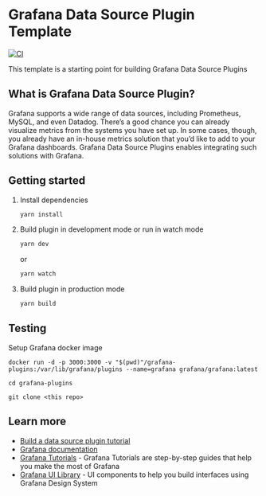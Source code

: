 # Grafana Data Source Plugin Template

[![CI](https://github.com/tallen116/grafana-centreon-datasource/actions/workflows/ci.yaml/badge.svg?branch=main)](https://github.com/tallen116/grafana-centreon-datasource/actions/workflows/ci.yaml)

This template is a starting point for building Grafana Data Source Plugins

## What is Grafana Data Source Plugin?

Grafana supports a wide range of data sources, including Prometheus, MySQL, and even Datadog. There’s a good chance you can already visualize metrics from the systems you have set up. In some cases, though, you already have an in-house metrics solution that you’d like to add to your Grafana dashboards. Grafana Data Source Plugins enables integrating such solutions with Grafana.

## Getting started

1. Install dependencies

   ```bash
   yarn install
   ```

2. Build plugin in development mode or run in watch mode

   ```bash
   yarn dev
   ```

   or

   ```bash
   yarn watch
   ```

3. Build plugin in production mode

   ```bash
   yarn build
   ```

## Testing

Setup Grafana docker image

```
docker run -d -p 3000:3000 -v "$(pwd)"/grafana-plugins:/var/lib/grafana/plugins --name=grafana grafana/grafana:latest

cd grafana-plugins

git clone <this repo>
```

## Learn more

- [Build a data source plugin tutorial](https://grafana.com/tutorials/build-a-data-source-plugin)
- [Grafana documentation](https://grafana.com/docs/)
- [Grafana Tutorials](https://grafana.com/tutorials/) - Grafana Tutorials are step-by-step guides that help you make the most of Grafana
- [Grafana UI Library](https://developers.grafana.com/ui) - UI components to help you build interfaces using Grafana Design System
